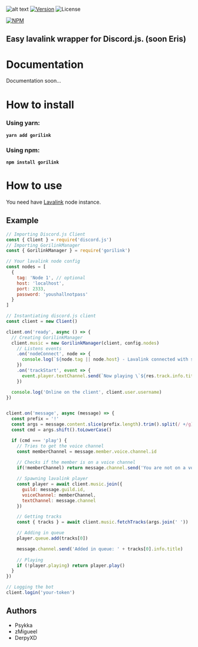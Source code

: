 ![alt text](https://i.imgur.com/U4niq5L.png "Gorilink")
[![Version](https://badgen.net/npm/v/gorilink)](https://www.npmjs.com/package/gorilink)
![License](https://badgen.net/github/license/micromatch/micromatch)

[![NPM](https://nodei.co/npm/gorilink.png?downloads=true&downloadRank=true&stars=true)](https://nodei.co/npm/gorilink/)


## Easy lavalink wrapper for Discord.js. (soon Eris)

# Documentation
Documentation soon...

# How to install
### Using yarn:
**`yarn add gorilink`**
### Using npm:
**`npm install gorilink`**

# How to use
You need have [Lavalink](https://github.com/Frederikam/Lavalink) node instance.

## Example
```javascript
// Importing Discord.js Client
const { Client } = require('discord.js')
// Importing GorilinkManager
const { GorilinkManager } = require('gorilink')

// Your lavalink node config
const nodes = [
  {
    tag: 'Node 1', // optional
    host: 'localhost',
    port: 2333,
    password: 'youshallnotpass'
  }
]

// Instantiating discord.js client
const client = new Client()

client.on('ready', async () => {
  // Creating GorilinkManager
  client.music = new GorilinkManager(client, config.nodes)
    // Listens events
    .on('nodeConnect', node => {
      console.log(`${node.tag || node.host} - Lavalink connected with success.`)
    })
    .on('trackStart', event => {
      event.player.textChannel.send(`Now playing \`${res.track.info.title}\``)
    })

  console.log('Online on the client', client.user.username)
})


client.on('message', async (message) => {
  const prefix = '!'
  const args = message.content.slice(prefix.length).trim().split(/ +/g)
  const cmd = args.shift().toLowerCase()

  if (cmd === 'play') {
    // Tries to get the voice channel
    const memberChannel = message.member.voice.channel.id
    
    // Checks if the member is on a voice channel
    if(!memberChannel) return message.channel.send('You are not on a voice channel');

    // Spawning lavalink player
    const player = await client.music.join({
      guild: message.guild.id,
      voiceChannel: memberChannel,
      textChannel: message.channel
    })

    // Getting tracks
    const { tracks } = await client.music.fetchTracks(args.join(' '))

    // Adding in queue
    player.queue.add(tracks[0])

    message.channel.send('Added in queue: ' + tracks[0].info.title)
    
    // Playing
    if (!player.playing) return player.play()
  }
})

// Logging the bot
client.login('your-token')
```

## Authors
  - Psykka
  - zMigueel
  - DerpyXD
